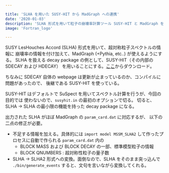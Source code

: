 ```yaml
---

title: 'SLHA を用いた SUSY-HIT から MadGraph への連携'
date: '2020-01-03'
description: 'SLHA 形式を用いて粒子の崩壊率計算ツール SUSY-HIT と MadGraph を連携させる方法に関しての tips'
image: 'Fortran_logo'

---
```


SUSY LesHouches Accord (SLHA) 形式を用いて、超対称粒子スペクトルの情報に
崩壊率の情報を付け加えて、MadGraph (+Pythia, etc..) が使えるようにする。
SLHA を扱える decay package の例として、SUSY-HIT（その内部の SDECAY および HDECAY）
を用いることにする。[ここ](https://www.itp.kit.edu/~maggie/SUSY-HIT/)からダウンロード。

ちなみに SDECAY 自体の webpage は更新が止まっているのか、コンパイルに問題があったので、
後継である SUSY-HIT を使っている。

SUSY-HIT はデフォルトで SuSpect を用いてスペクトル計算を行うが、今回の目的では
使わないので、`susyhit.in` の最初のオプションで切る。
切ると、SLHA -> SLHA の最小限の機能を持った decay package になる。

出力された SLHA がほぼ MadGraph の `param_card.dat` に対応するが、
以下の二点の修正が必要。

* 不足する情報を加える。具体的には `import model MSSM_SLHA2` して作ったプロセスに自動で作られる `param_card.dat` 内の
  * BLOCK MASS および BLOCK DECAY の一部、標準模型粒子の情報
  * BLOCK QNUMBERS : 超対称性粒子の量子数
* SLHA -> SLHA2 形式への変換。面倒なので、SLHA をそのまま突っ込んで `./bin/generate_events` すると、文句を言いながら変換してくれる。
